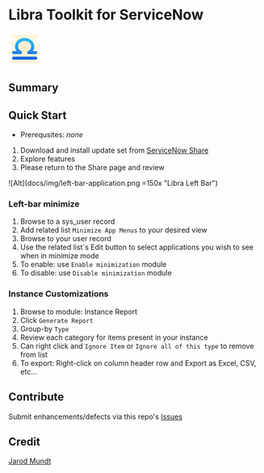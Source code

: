 # Libra Toolkit for ServiceNow
![Alt](docs/img/icons8-libra-64.png "Libra Logo")

## Summary

## Quick Start

* Prerequsites: _none_

1. Download and install update set from [ServiceNow Share](https://developer.servicenow.com/connect.do#!/share/contents/1627055_libra_toolkit)
2. Explore features
3. Please return to the Share page and review 

![Alt](docs/img/left-bar-application.png =150x "Libra Left Bar")

### Left-bar minimize

1. Browse to a sys_user record
2. Add related list `Minimize App Menus` to your desired view
3. Browse to your user record
4. Use the related list`s Edit button to select applications you wish to see when in minimize mode
5. To enable: use `Enable minimization` module
6. To disable: use `Disable minimization` module

### Instance Customizations

1. Browse to module: Instance Report
2. Click `Generate Report`
3. Group-by `Type`
4. Review each category for items present in your instance
5. Can right click and `Ignore Item` or `Ignore all of this type` to remove from list
6. To export: Right-click on column header row and Export as Excel, CSV, etc...


## Contribute
Submit enhancements/defects via this repo's [Issues](../../issues)

## Credit
[Jarod Mundt](https://github.com/j4rodm)
